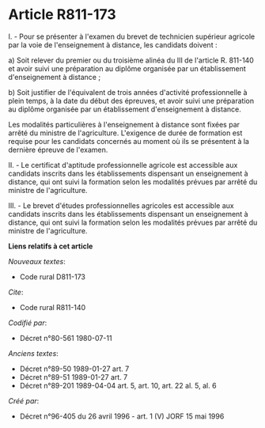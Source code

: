 # Article R811-173

I. - Pour se présenter à l'examen du brevet de technicien supérieur agricole par la voie de l'enseignement à distance, les
candidats doivent :

a) Soit relever du premier ou du troisième alinéa du III de l'article R. 811-140 et avoir suivi une préparation au diplôme
organisée par un établissement d'enseignement à distance ;

b) Soit justifier de l'équivalent de trois années d'activité professionnelle à plein temps, à la date du début des épreuves,
et avoir suivi une préparation au diplôme organisée par un établissement d'enseignement à distance.

Les modalités particulières à l'enseignement à distance sont fixées par arrêté du ministre de l'agriculture. L'exigence de
durée de formation est requise pour les candidats concernés au moment où ils se présentent à la dernière épreuve de l'examen.

II. - Le certificat d'aptitude professionnelle agricole est accessible aux candidats inscrits dans les établissements
dispensant un enseignement à distance, qui ont suivi la formation selon les modalités prévues par arrêté du ministre de
l'agriculture.

III. - Le brevet d'études professionnelles agricoles est accessible aux candidats inscrits dans les établissements dispensant
un enseignement à distance, qui ont suivi la formation selon les modalités prévues par arrêté du ministre de l'agriculture.

**Liens relatifs à cet article**

_Nouveaux textes_:

  - Code rural D811-173

_Cite_:

  - Code rural R811-140

_Codifié par_:

  - Décret n°80-561 1980-07-11

_Anciens textes_:

  - Décret n°89-50 1989-01-27 art. 7
  - Décret n°89-51 1989-01-27 art. 7
  - Décret n°89-201 1989-04-04 art. 5, art. 10, art. 22 al. 5, al. 6

_Créé par_:

  - Décret n°96-405 du 26 avril 1996 - art. 1 (V) JORF 15 mai 1996
